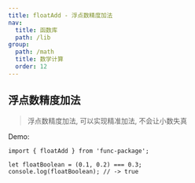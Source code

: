 ```yaml
---
title: floatAdd - 浮点数精度加法
nav:
  title: 函数库
  path: /lib
group:
  path: /math
  title: 数学计算
  order: 12
---
```


## 浮点数精度加法

> 浮点数精度加法, 可以实现精准加法, 不会让小数失真

Demo:

```tsx | pure
import { floatAdd } from 'func-package';

let floatBoolean = (0.1, 0.2) === 0.3;
console.log(floatBoolean); // -> true
```
